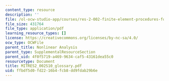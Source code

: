 ```yaml
---
content_type: resource
description: ''
file: /ol-ocw-studio-app/courses/res-2-002-finite-element-procedures-for-solids-and-structures-spring-2010/ffbdf5d0fd2216b4fcb8dd9fdab29b6e_MITRES2_002S10_glossary.pdf
file_size: 431764
file_type: application/pdf
learning_resource_types: []
license: https://creativecommons.org/licenses/by-nc-sa/4.0/
ocw_type: OCWFile
parent_title: Nonlinear Analysis
parent_type: SupplementalResourceSection
parent_uid: 4f0f5719-a469-9634-caf5-43161dea55c0
resourcetype: Document
title: MITRES2_002S10_glossary.pdf
uid: ffbdf5d0-fd22-16b4-fcb8-dd9fdab29b6e
---
```

